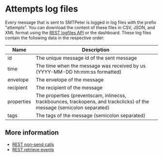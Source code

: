 # Attempts log files

Every message that is sent to SMTPeter is logged in log files with the prefix
"attempts". You can download the content of these files in CSV, JSON, and XML
format using the [REST logfiles API](rest-logfiles) or the dashboard. 
These log files contain the following data in the respective order:

| Name       | Description                                                                                                             |
| -----------| ----------------------------------------------------------------------------------------------------------------------- |
| id         | The unique message id of the sent message                                                                               |
| time       | The time when the message was received by us (YYYY-MM-DD hh:mm:ss formatted)                                            |
| envelope   | The envelope of the message                                                                                             |
| recipient  | The recipient of the message                                                                                            |
| properties | The properties (preventscam, inlinecss, trackbounces, trackopens, and trackclicks) of the message (semicolon separated) |
| tags       | The tags of the message (semicolon separated)                                                                           |

## More information

* [REST non-send calls](./rest-other-calls)
* [REST retrieve events](./rest-events)
